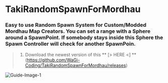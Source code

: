 # TakiRandomSpawnForMordhau
### Easy to use Random Spawn System for Custom/Modded Mordhau Map Creators. You can set a range with a Sphere around a SpawnPoint. If somebody stays inside this Sphere the Spawn Controller will check for another SpawnPoin.

> 1. Download the newest version of this ** [\> HERE <] ** (https://github.com/WaGi-Coding/TakiRandomSpawnForMordhau/releases)

![Guide-Image-1](https://i.imgur.com/FJ45KYl.jpg)
